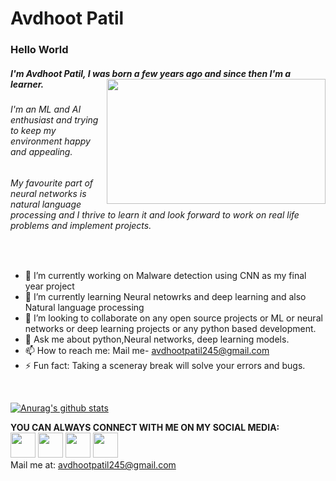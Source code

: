 # Avdhoot Patil

### Hello World
##### I'm Avdhoot Patil, I was born a few years ago and since then I'm a learner. <img src = "https://magiccopy.xyz/assets/images/hadder.gif" align = "right" height =200 width = 350>
###### I'm an ML and AI enthusiast and trying to keep my environment happy and appealing. 
###### My favourite part of  neural networks is natural language processing and I thrive to learn it and look forward to work on real life problems and implement projects.



<br>

* 🔭 I’m currently working on Malware detection using CNN as my final year project
* 🌱 I’m currently learning Neural netowrks and deep learning  and also Natural language processing
* 👯 I’m looking to collaborate on any open source projects or ML or neural networks or deep learning projects or any python based development.
* 💬 Ask me about python,Neural networks, deep learning models. 
* 📫 How to reach me: Mail me- avdhootpatil245@gmail.com 
* ⚡ Fun fact: Taking a sceneray break will solve your errors and bugs.

<br>


[![Anurag's github stats](https://github-readme-stats.vercel.app/api?username=avdhoot0303)](https://github.com/anuraghazra/github-readme-stats)

**YOU CAN ALWAYS CONNECT WITH ME ON MY SOCIAL MEDIA:**<br>
<a href="https://www.instagram.com/awwdudee_/"><img src ="https://media1.giphy.com/media/SwyH7oWi2vhkOjCwiJ/200.gif" width=40 height=40></a>
<a href="https://github.com/avdhoot0303"><img src = "https://octodex.github.com/images/daftpunktocat-guy.gif" width =40 height =40 ></a>
<a href = "https://www.linkedin.com/in/avdhoot-patil-419689148/"><img src = "https://i1.wp.com/www.owlishcommunications.com/thewisdomzone/wp-content/uploads/LINKEDIN-LOGO-2-Animated-Pulsating.gif?fit=500%2C500&ssl=1=" width=40 height=40 ></a>
<a href = "https://twitter.com/imightsayjokes"><img src = "https://media0.giphy.com/media/M9O6ePwNJ58UMF1Rvq/giphy.gif" width = 40 height = 40 ></a>
<br> Mail me at: avdhootpatil245@gmail.com
<!--
**avdhoot0303/avdhoot0303** is a ✨ _special_ ✨ repository because its `README.md` (this file) appears on your GitHub profile.

Here are some ideas to get you started:

